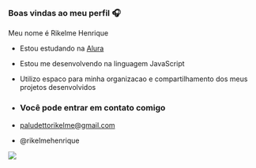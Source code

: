 ### Boas vindas ao meu perfil 🎧

Meu nome é Rikelme Henrique

- Estou estudando na [Alura](https://www.alura.com.br)
- Estou me desenvolvendo na linguagem JavaScript
- Utilizo espaco para minha organizacao e compartilhamento dos meus projetos desenvolvidos

- ### Você pode entrar em contato comigo

- paludettorikelme@gmail.com

- @rikelmehenrique

![](https://tenor.com/pt-BR/view/%D9%85%D8%A7%D8%AF%D8%A7%D8%B1%D8%A7-gif-24193217)
